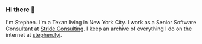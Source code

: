 ### Hi there 👋

I'm Stephen. I'm a Texan living in New York City. I work as a Senior Software Consultant at [Stride Consulting](https://stridenyc.com). I keep an archive of everything I do on the internet at [stephen.fyi](https://stephen.fyi). 
